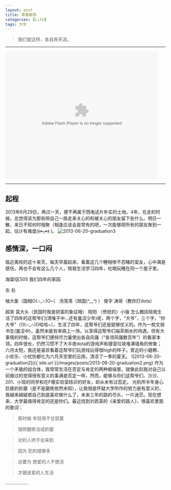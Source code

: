 ```yaml
---
layout: post
title: 青春散场
categories: [Life]
tags: 大学
---
```


>我们就这样，各自奔天涯。

---
<object width="526" height="374">
<param name="movie" value="http://player.youku.com/player.php/sid/XNTc3NzQ0NTQw/v.swf"></param>
<param name="allowFullScreen" value="true" />
<param name="allowScriptAccess" value="always"/>
<param name="wmode" value="transparent"></param>
<param name="bgColor" value="#ffffff"></param>
<embed src="http://player.youku.com/player.php/sid/XNTc3NzQ0NTQw/v.swf" allowFullScreen="true" quality="high" width="480" height="400" align="middle" allowScriptAccess="always" type="application/x-shockwave-flash"></embed>
</object>

---
## 起程
2013年6月29日，再过一天，便不再属于西电这片朴实的土地。4年，在走的时候，总觉得该为那些陪自己一路走来关心的和被关心的朋友留下些什么。明日一散，来日不知何时相聚（相逢应该会是常有的吧，一次能够把所有的朋友聚到一起，估计有难度(~~~~(>_<)~~~~ )。
![2013-06-20-graduation3](http://yuanyong.org/blog/public/images/posts/2013-06-20-graduation3.png)
## 感情深，一口闷
临近离校的这十来天，每天早晨起来，看着这几个睡相惨不忍睹的室友，心中满是感伤，再也不会有这么几个人，陪我生活学习四年，吃喝玩睡在同一个屋子里。



海棠I区505 我们四年的家园

左                                                                                                 右

候大象（国相O(∩_∩)O~）     汤荡荡（旭国(*^__^*) ）                    俊宇      涛哥（教你打dota）

超哥                                     袁大头（民国时我是财富的象征哦）     晓阳      （愤怒的）小强
怎么概括陪我生活了四年的这帮爷们(清嗓子中...还有羞涩少年)呢，两个字，“大爷”，三个字，“你大爷”（O(∩_∩)O哈哈~）。生活了四年，这帮爷们还是挺够仗义的。作为一枚文弱书生(羞涩中)，虽然未能有幸病上一场，以享得这帮爷们端茶倒水的待遇，但有大事情的时候，这帮爷们便倾尽力量使出各自风骚（“各领风骚数百年”）的看家本领。四年很长，仍然习惯不了大半夜dota的游戏声和寝室垃圾堆满墙角的惨象；六月太短，我还是喜欢看着这帮爷们玩游戏玩得很high的样子。曾近的小磨檫、小欢乐、小忧伤都化为六月天空里的云雨，清凉了一季的夏天。
![2013-06-20-graduation2]({{ site.url }}/images/posts/2013-06-20-graduation2.png)
作为一个矛盾的组合体，我常常生活在否定与肯定的两种极端里。就像此刻我对自己以前做过的觉得很有意义的事满是否定一样，然而，能够与你们这帮爷们、沙沙、201、小班的同学和在F楼实验室结识的好友，却从未有过否定。
光机所半年身心巨疲的折磨（是不是磨练依然未知），让我很是怀疑大学所作的努力是有意义的，我越来越疑惑自己到底喜欢做什么了，未来三年的路的尽头，一片迷茫。现在想来，大学最值得肯定的还是你们。最近找到刘若英的《亲爱的路人》，很喜欢里面的歌词：

>那时候 年轻得不甘寂寞

>错把磨练当成折磨

>对的人终于会来到

>因为 犯的错够多

>总要为 想爱的人不想活

>才跟该爱的人生活

………………

